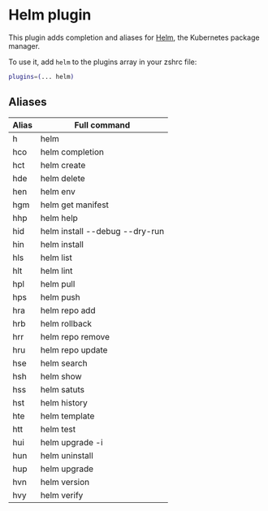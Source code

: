 # Helm plugin

This plugin adds completion and aliases for [Helm](https://helm.sh/), the Kubernetes package manager.

To use it, add `helm` to the plugins array in your zshrc file:

```zsh
plugins=(... helm)
```

## Aliases

| Alias |  Full command                     |
| ----- | ----------------------------------|
| h     | helm                              |
| hco   | helm completion                   |
| hct   | helm create                       |
| hde   | helm delete                       |
| hen   | helm env                          |
| hgm   | helm get manifest                 |
| hhp   | helm help                         |
| hid   | helm install --debug --dry-run    |
| hin   | helm install                      |
| hls   | helm list                         |
| hlt   | helm lint                         |
| hpl   | helm pull                         |
| hps   | helm push                         |
| hra   | helm repo add                     |
| hrb   | helm rollback                     |
| hrr   | helm repo remove                  |
| hru   | helm repo update                  |
| hse   | helm search                       |
| hsh   | helm show                         |
| hss   | helm satuts                       |
| hst   | helm history                      |
| hte   | helm template                     |
| htt   | helm test                         |
| hui   | helm upgrade -i                   |
| hun   | helm uninstall                    |
| hup   | helm upgrade                      |
| hvn   | helm version                      |
| hvy   | helm verify                       |